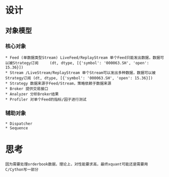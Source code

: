 # 设计

## 对象模型
### 核心对象
	* Feed (单数据类型Stream) LiveFeed/ReplayStream 单个Feed只能发出数据，数据可以被Strategy订阅		(dt, dtype, [{'symbol': '000063.SH', 'open': 15.36}])
	* Stream /LiveStream/ReplayStream 单个Stream可以发出多种数据，数据可以被Strategy订阅 (dt, dtype, [{'symbol': '000063.SH', 'open': 15.36}])
	* Strategy 数据来源于Feed/Stream，策略依赖于数据来源
	* Broker 提供交易接口
	* Analyzer 分析Broker结果
	* Profiler 对单个Feed的指标/因子进行测试

### 辅助对象
	* Dispatcher
	* Sequence

# 思考
	因为需要处理orderbook数据，理论上，对性能要求高，最终xquant可能还是需要用C/Cython写一部分
